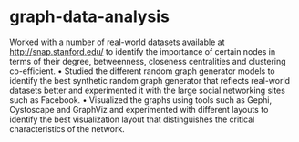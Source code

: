 # graph-data-analysis
Worked with a number of real-world datasets available at http://snap.stanford.edu/ to identify the importance of certain nodes in terms of their degree, betweenness, closeness centralities and clustering co-efficient. • Studied the different random graph generator models to identify the best synthetic random graph generator that reflects real-world datasets better and experimented it with the large social networking sites such as Facebook. • Visualized the graphs using tools such as Gephi, Cystoscape and GraphViz and experimented with different layouts to identify the best visualization layout that distinguishes the critical characteristics of the network.

